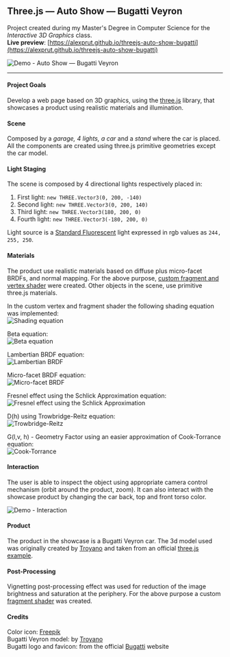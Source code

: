 Three.js — Auto Show — Bugatti Veyron
-------------------------------------
Project created during my Master's Degree in Computer Science for the _Interactive 3D Graphics_ class.  
__Live preview__: [https://alexprut.github.io/threejs-auto-show-bugatti](https://alexprut.github.io/threejs-auto-show-bugatti)  

![Demo - Auto Show — Bugatti Veyron](https://github.com/alexprut/threejs-auto-show-bugatti/raw/master/img/demo.png)

-------------

#### Project Goals
Develop a web page based on 3D graphics, using the [three.js](http://threejs.org) library,
that showcases a product using realistic materials and illumination.

#### Scene
Composed by a _garage, 4 lights, a car_  and a _stand_ where the car is placed.
All the components are created using three.js primitive geometries except the car model.

#### Light Staging
The scene is composed by 4 directional lights respectively placed in:

1. First light: ```new THREE.Vector3(0, 200, -140)```
2. Second light: ```new THREE.Vector3(0, 200, 140)```
3. Third light: ```new THREE.Vector3(180, 200, 0)```
3. Fourth light: ```new THREE.Vector3(-180, 200, 0)```

Light source is a [Standard Fluorescent](http://planetpixelemporium.com/tutorialpages/light.html) light
expressed in rgb values as ```244, 255, 250```.

#### Materials
The product use realistic materials based on diffuse plus micro-facet BRDFs, and normal mapping.
For the above purpose, [custom fragment and vertex shader](https://github.com/alexprut/threejs-auto-show-bugatti/blob/master/index.html#L56)
were created. Other objects in the scene, use primitive three.js materials. 

In the custom vertex and fragment shader the following shading equation was implemented:  
![Shading equation](https://github.com/alexprut/threejs-auto-show-bugatti/raw/master/img/equations/shading-equation.png)

Beta equation:  
![Beta equation](https://github.com/alexprut/threejs-auto-show-bugatti/raw/master/img/equations/beta.png)

Lambertian BRDF equation:  
![Lambertian BRDF](https://github.com/alexprut/threejs-auto-show-bugatti/raw/master/img/equations/lambertian-brdf.png)

Micro-facet BRDF equation:  
![Micro-facet BRDF](https://github.com/alexprut/threejs-auto-show-bugatti/raw/master/img/equations/microfacet-brdf.png)

Fresnel effect using the Schlick Approximation equation:  
![Fresnel effect using the Schlick Approximation](https://github.com/alexprut/threejs-auto-show-bugatti/raw/master/img/equations/fresnel-schlick.png)

D(h) using Trowbridge-Reitz equation:  
![Trowbridge-Reitz](https://github.com/alexprut/threejs-auto-show-bugatti/raw/master/img/equations/d-trowbridge-reitz.png)

G(l,v, h) - Geometry Factor using an easier approximation of Cook-Torrance equation:  
![Cook-Torrance](https://github.com/alexprut/threejs-auto-show-bugatti/raw/master/img/equations/cook-torrance.png)

#### Interaction
The user is able to inspect the object using appropriate camera control mechanism (orbit around the product, zoom).
It can also interact with the showcase product by changing the car back, top and front torso color.

![Demo - Interaction](https://github.com/alexprut/threejs-auto-show-bugatti/raw/master/img/demo-interaction.png)

#### Product
The product in the showcase is a Bugatti Veyron car.
The 3d model used was originally created by [Troyano](http://artist-3d.com/free_3d_models/dnm/model_disp.php?uid=1129)
and taken from an official [three.js example](https://github.com/mrdoob/three.js/tree/master/examples/obj/veyron).

#### Post-Processing
Vignetting post-processing effect was used for reduction of the image brightness and saturation at the periphery. For the
above purpose a custom [fragment shader](https://github.com/alexprut/threejs-auto-show-bugatti/blob/master/index.html#L189) was created.

#### Credits
Color icon: [Freepik](http://www.flaticon.com/authors/freepik)  
Bugatti Veyron model: by [Troyano](http://artist-3d.com/free_3d_models/dnm/model_disp.php?uid=1129)  
Bugatti logo and favicon: from the official [Bugatti](http://www.bugatti.com) website
